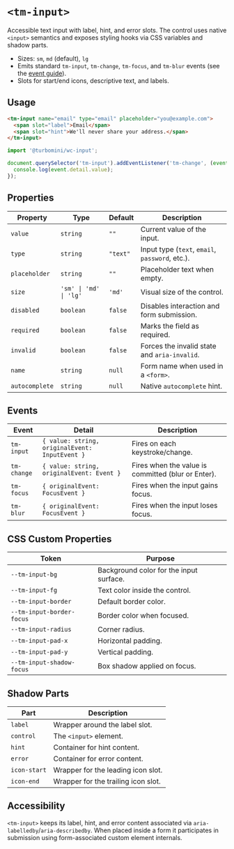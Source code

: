 # `<tm-input>`

Accessible text input with label, hint, and error slots. The control uses native `<input>` semantics and exposes styling hooks via CSS variables and shadow parts.

- Sizes: `sm`, `md` (default), `lg`
- Emits standard `tm-input`, `tm-change`, `tm-focus`, and `tm-blur` events (see the [event guide](../../docs/web-components/events.md)).
- Slots for start/end icons, descriptive text, and labels.

## Usage

```html
<tm-input name="email" type="email" placeholder="you@example.com">
  <span slot="label">Email</span>
  <span slot="hint">We'll never share your address.</span>
</tm-input>
```

```js
import '@turbomini/wc-input';

document.querySelector('tm-input').addEventListener('tm-change', (event) => {
  console.log(event.detail.value);
});
```

## Properties

| Property | Type | Default | Description |
| --- | --- | --- | --- |
| `value` | `string` | `""` | Current value of the input. |
| `type` | `string` | `"text"` | Input type (`text`, `email`, `password`, etc.). |
| `placeholder` | `string` | `""` | Placeholder text when empty. |
| `size` | `'sm' \| 'md' \| 'lg'` | `'md'` | Visual size of the control. |
| `disabled` | `boolean` | `false` | Disables interaction and form submission. |
| `required` | `boolean` | `false` | Marks the field as required. |
| `invalid` | `boolean` | `false` | Forces the invalid state and `aria-invalid`. |
| `name` | `string` | `null` | Form name when used in a `<form>`. |
| `autocomplete` | `string` | `null` | Native `autocomplete` hint. |

## Events

| Event | Detail | Description |
| --- | --- | --- |
| `tm-input` | `{ value: string, originalEvent: InputEvent }` | Fires on each keystroke/change. |
| `tm-change` | `{ value: string, originalEvent: Event }` | Fires when the value is committed (blur or Enter). |
| `tm-focus` | `{ originalEvent: FocusEvent }` | Fires when the input gains focus. |
| `tm-blur` | `{ originalEvent: FocusEvent }` | Fires when the input loses focus. |

## CSS Custom Properties

| Token | Purpose |
| --- | --- |
| `--tm-input-bg` | Background color for the input surface. |
| `--tm-input-fg` | Text color inside the control. |
| `--tm-input-border` | Default border color. |
| `--tm-input-border-focus` | Border color when focused. |
| `--tm-input-radius` | Corner radius. |
| `--tm-input-pad-x` | Horizontal padding. |
| `--tm-input-pad-y` | Vertical padding. |
| `--tm-input-shadow-focus` | Box shadow applied on focus. |

## Shadow Parts

| Part | Description |
| --- | --- |
| `label` | Wrapper around the label slot. |
| `control` | The `<input>` element. |
| `hint` | Container for hint content. |
| `error` | Container for error content. |
| `icon-start` | Wrapper for the leading icon slot. |
| `icon-end` | Wrapper for the trailing icon slot. |

## Accessibility

`<tm-input>` keeps its label, hint, and error content associated via `aria-labelledby`/`aria-describedby`. When placed inside a form it participates in submission using form-associated custom element internals.

